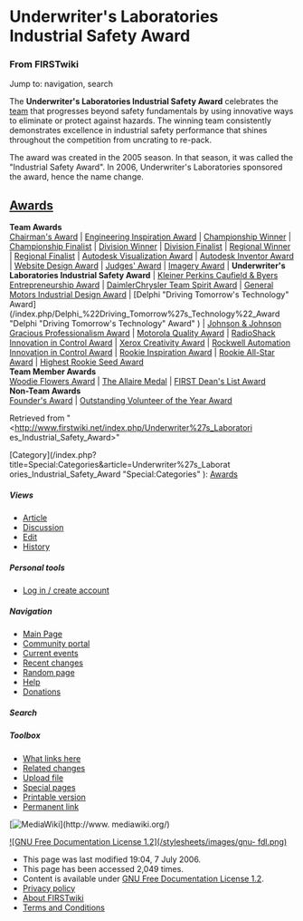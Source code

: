 # Underwriter's Laboratories Industrial Safety Award

### From FIRSTwiki

Jump to: navigation, search

The **Underwriter's Laboratories Industrial Safety Award** celebrates the
[team](/index.php/Team "Team" ) that progresses beyond safety fundamentals by
using innovative ways to eliminate or protect against hazards. The winning
team consistently demonstrates excellence in industrial safety performance
that shines throughout the competition from uncrating to re-pack.

The award was created in the 2005 season. In that season, it was called the
"Industrial Safety Award". In 2006, Underwriter's Laboratories sponsored the
award, hence the name change.  

[Awards](/index.php/Awards "Awards" )  
---  
**Team Awards**   
[Chairman's Award](/index.php/Chairman%27s_Award "Chairman's Award" ) |
[Engineering Inspiration Award](/index.php/Engineering_Inspiration_Award
"Engineering Inspiration Award" ) | [Championship
Winner](/index.php/Championship_Winner "Championship Winner" ) | [Championship
Finalist](/index.php/Championship_Finalist "Championship Finalist" ) |
[Division Winner](/index.php/Division_Winner "Division Winner" ) | [Division
Finalist](/index.php/Division_Finalist "Division Finalist" ) | [Regional
Winner](/index.php/Regional_Winner "Regional Winner" ) | [Regional
Finalist](/index.php/Regional_Finalist "Regional Finalist" ) | [Autodesk
Visualization Award](/index.php/Autodesk_Visualization_Award "Autodesk
Visualization Award" ) | [Autodesk Inventor
Award](/index.php/Autodesk_Inventor_Award "Autodesk Inventor Award" ) |
[Website Design Award](/index.php/Website_Design_Award "Website Design Award"
) | [Judges' Award](/index.php/Judges%27_Award "Judges' Award" ) | [Imagery
Award](/index.php/Imagery_Award "Imagery Award" ) | **Underwriter's
Laboratories Industrial Safety Award** | [Kleiner Perkins Caufield &amp; Byers
Entrepreneurship
Award](/index.php/Kleiner_Perkins_Caufield_%26_Byers_Entrepreneurship_Award
"Kleiner Perkins Caufield & Byers Entrepreneurship Award" ) | [DaimlerChrysler
Team Spirit Award](/index.php/DaimlerChrysler_Team_Spirit_Award
"DaimlerChrysler Team Spirit Award" ) | [General Motors Industrial Design
Award](/index.php/General_Motors_Industrial_Design_Award "General Motors
Industrial Design Award" ) | [Delphi "Driving Tomorrow's Technology"
Award](/index.php/Delphi_%22Driving_Tomorrow%27s_Technology%22_Award "Delphi
"Driving Tomorrow's Technology" Award" ) | [Johnson &amp; Johnson Gracious
Professionalism
Award](/index.php/Johnson_%26_Johnson_Gracious_Professionalism_Award "Johnson
& Johnson Gracious Professionalism Award" ) | [Motorola Quality
Award](/index.php/Motorola_Quality_Award "Motorola Quality Award" ) |
[RadioShack Innovation in Control
Award](/index.php/RadioShack_Innovation_in_Control_Award "RadioShack
Innovation in Control Award" ) | [Xerox Creativity
Award](/index.php/Xerox_Creativity_Award "Xerox Creativity Award" ) |
[Rockwell Automation Innovation in Control
Award](/index.php/Rockwell_Automation_Innovation_in_Control_Award "Rockwell
Automation Innovation in Control Award" ) | [Rookie Inspiration
Award](/index.php/Rookie_Inspiration_Award "Rookie Inspiration Award" ) |
[Rookie All-Star Award](/index.php/Rookie_All-Star_Award "Rookie All-Star
Award" ) | [Highest Rookie Seed Award](/index.php/Highest_Rookie_Seed_Award
"Highest Rookie Seed Award" )  
**Team Member Awards**   
[Woodie Flowers Award](/index.php/Woodie_Flowers_Award "Woodie Flowers Award"
) | [The Allaire Medal](/index.php/The_Allaire_Medal "The Allaire Medal" ) |
[FIRST Dean's List Award](/index.php/FIRST_Dean%27s_List_Award "FIRST Dean's
List Award" )  
**Non-Team Awards**   
[Founder's Award](/index.php/Founder%27s_Award "Founder's Award" ) |
[Outstanding Volunteer of the Year
Award](/index.php/Outstanding_Volunteer_of_the_Year_Award "Outstanding
Volunteer of the Year Award" )  
  
Retrieved from "<http://www.firstwiki.net/index.php/Underwriter%27s_Laboratori
es_Industrial_Safety_Award>"

[Category](/index.php?title=Special:Categories&article=Underwriter%27s_Laborat
ories_Industrial_Safety_Award "Special:Categories" ):
[Awards](/index.php/Category:Awards "Category:Awards" )

##### Views

  * [Article](/index.php/Underwriter%27s_Laboratories_Industrial_Safety_Award)
  * [Discussion](/index.php?title=Talk:Underwriter%27s_Laboratories_Industrial_Safety_Award&action=edit)
  * [Edit](/index.php?title=Underwriter%27s_Laboratories_Industrial_Safety_Award&action=edit)
  * [History](/index.php?title=Underwriter%27s_Laboratories_Industrial_Safety_Award&action=history)

##### Personal tools

  * [Log in / create account](/index.php?title=Special:Userlogin&returnto=Underwriter%27s_Laboratories_Industrial_Safety_Award)

[](/index.php/Main_Page "Main Page" )

##### Navigation

  * [Main Page](/index.php/Main_Page)
  * [Community portal](/index.php/FIRSTwiki:Community_portal)
  * [Current events](/index.php/Current_events)
  * [Recent changes](/index.php/Special:Recentchanges)
  * [Random page](/index.php/Special:Random)
  * [Help](/index.php/FIRSTwiki:Help)
  * [Donations](/index.php/FIRSTwiki:Site_support)

##### Search



##### Toolbox

  * [What links here](/index.php/Special:Whatlinkshere/Underwriter%27s_Laboratories_Industrial_Safety_Award)
  * [Related changes](/index.php/Special:Recentchangeslinked/Underwriter%27s_Laboratories_Industrial_Safety_Award)
  * [Upload file](/index.php/Special:Upload)
  * [Special pages](/index.php/Special:Specialpages)
  * [Printable version](/index.php?title=Underwriter%27s_Laboratories_Industrial_Safety_Award&printable=yes)
  * [Permanent link](/index.php?title=Underwriter%27s_Laboratories_Industrial_Safety_Award&oldid=48555)

[![MediaWiki](/skins/common/images/poweredby_mediawiki_88x31.png)](http://www.
mediawiki.org/)

[![GNU Free Documentation License 1.2](/stylesheets/images/gnu-
fdl.png)](http://www.gnu.org/copyleft/fdl.html)

  * This page was last modified 19:04, 7 July 2006.
  * This page has been accessed 2,049 times.
  * Content is available under [GNU Free Documentation License 1.2](http://www.gnu.org/copyleft/fdl.html "http://www.gnu.org/copyleft/fdl.html" ).
  * [Privacy policy](/index.php/FIRSTwiki:Privacy_policy "FIRSTwiki:Privacy policy" )
  * [About FIRSTwiki](/index.php/FIRSTwiki:About "FIRSTwiki:About" )
  * [Terms and Conditions](/index.php/FIRSTwiki:Terms_and_conditions "FIRSTwiki:Terms and conditions" )

